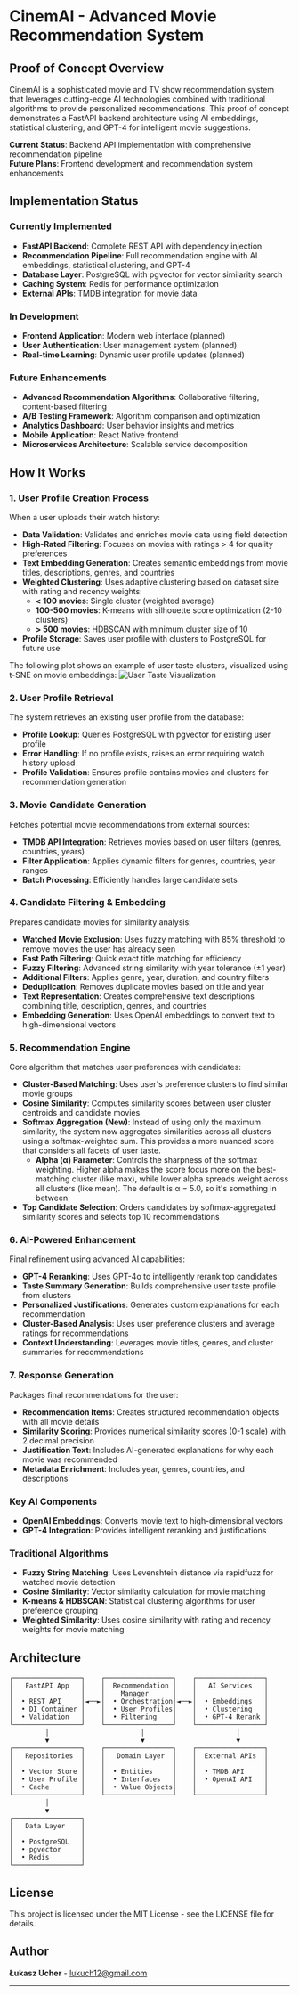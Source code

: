 # CinemAI - Advanced Movie Recommendation System

## Proof of Concept Overview

CinemAI is a sophisticated movie and TV show recommendation system that leverages cutting-edge AI technologies combined with traditional algorithms to provide personalized recommendations. This proof of concept demonstrates a FastAPI backend architecture using AI embeddings, statistical clustering, and GPT-4 for intelligent movie suggestions.

**Current Status**: Backend API implementation with comprehensive recommendation pipeline  
**Future Plans**: Frontend development and recommendation system enhancements

## Implementation Status

### **Currently Implemented**
- **FastAPI Backend**: Complete REST API with dependency injection
- **Recommendation Pipeline**: Full recommendation engine with AI embeddings, statistical clustering, and GPT-4
- **Database Layer**: PostgreSQL with pgvector for vector similarity search
- **Caching System**: Redis for performance optimization
- **External APIs**: TMDB integration for movie data

### **In Development**
- **Frontend Application**: Modern web interface (planned)
- **User Authentication**: User management system (planned)
- **Real-time Learning**: Dynamic user profile updates (planned)

### **Future Enhancements**
- **Advanced Recommendation Algorithms**: Collaborative filtering, content-based filtering
- **A/B Testing Framework**: Algorithm comparison and optimization
- **Analytics Dashboard**: User behavior insights and metrics
- **Mobile Application**: React Native frontend
- **Microservices Architecture**: Scalable service decomposition

## How It Works

### 1. User Profile Creation Process
When a user uploads their watch history:

- **Data Validation**: Validates and enriches movie data using field detection
- **High-Rated Filtering**: Focuses on movies with ratings > 4 for quality preferences
- **Text Embedding Generation**: Creates semantic embeddings from movie titles, descriptions, genres, and countries
- **Weighted Clustering**: Uses adaptive clustering based on dataset size with rating and recency weights:
  - **< 100 movies**: Single cluster (weighted average)
  - **100-500 movies**: K-means with silhouette score optimization (2-10 clusters)
  - **> 500 movies**: HDBSCAN with minimum cluster size of 10
- **Profile Storage**: Saves user profile with clusters to PostgreSQL for future use

The following plot shows an example of user taste clusters, visualized using t-SNE on movie embeddings:
![User Taste Visualization](user_profile.png)

### 2. User Profile Retrieval
The system retrieves an existing user profile from the database:

- **Profile Lookup**: Queries PostgreSQL with pgvector for existing user profile
- **Error Handling**: If no profile exists, raises an error requiring watch history upload
- **Profile Validation**: Ensures profile contains movies and clusters for recommendation generation

### 3. Movie Candidate Generation
Fetches potential movie recommendations from external sources:

- **TMDB API Integration**: Retrieves movies based on user filters (genres, countries, years)
- **Filter Application**: Applies dynamic filters for genres, countries, year ranges
- **Batch Processing**: Efficiently handles large candidate sets

### 4. Candidate Filtering & Embedding
Prepares candidate movies for similarity analysis:

- **Watched Movie Exclusion**: Uses fuzzy matching with 85% threshold to remove movies the user has already seen
- **Fast Path Filtering**: Quick exact title matching for efficiency
- **Fuzzy Filtering**: Advanced string similarity with year tolerance (±1 year)
- **Additional Filters**: Applies genre, year, duration, and country filters
- **Deduplication**: Removes duplicate movies based on title and year
- **Text Representation**: Creates comprehensive text descriptions combining title, description, genres, and countries
- **Embedding Generation**: Uses OpenAI embeddings to convert text to high-dimensional vectors

### 5. Recommendation Engine
Core algorithm that matches user preferences with candidates:

- **Cluster-Based Matching**: Uses user's preference clusters to find similar movie groups
- **Cosine Similarity**: Computes similarity scores between user cluster centroids and candidate movies
- **Softmax Aggregation (New)**: Instead of using only the maximum similarity, the system now aggregates similarities across all clusters using a softmax-weighted sum. This provides a more nuanced score that considers all facets of user taste.
    - **Alpha (α) Parameter**: Controls the sharpness of the softmax weighting. Higher alpha makes the score focus more on the best-matching cluster (like max), while lower alpha spreads weight across all clusters (like mean). The default is α = 5.0, so it's something in between.
- **Top Candidate Selection**: Orders candidates by softmax-aggregated similarity scores and selects top 10 recommendations

### 6. AI-Powered Enhancement
Final refinement using advanced AI capabilities:

- **GPT-4 Reranking**: Uses GPT-4o to intelligently rerank top candidates
- **Taste Summary Generation**: Builds comprehensive user taste profile from clusters
- **Personalized Justifications**: Generates custom explanations for each recommendation
- **Cluster-Based Analysis**: Uses user preference clusters and average ratings for recommendations
- **Context Understanding**: Leverages movie titles, genres, and cluster summaries for recommendations

### 7. Response Generation
Packages final recommendations for the user:

- **Recommendation Items**: Creates structured recommendation objects with all movie details
- **Similarity Scoring**: Provides numerical similarity scores (0-1 scale) with 2 decimal precision
- **Justification Text**: Includes AI-generated explanations for why each movie was recommended
- **Metadata Enrichment**: Includes year, genres, countries, and descriptions

### Key AI Components
- **OpenAI Embeddings**: Converts movie text to high-dimensional vectors
- **GPT-4 Integration**: Provides intelligent reranking and justifications

### Traditional Algorithms
- **Fuzzy String Matching**: Uses Levenshtein distance via rapidfuzz for watched movie detection
- **Cosine Similarity**: Vector similarity calculation for movie matching
- **K-means & HDBSCAN**: Statistical clustering algorithms for user preference grouping
- **Weighted Similarity**: Uses cosine similarity with rating and recency weights for movie matching


## Architecture

```
┌─────────────────┐    ┌─────────────────┐    ┌─────────────────┐
│   FastAPI App   │    │  Recommendation │    │   AI Services   │
│                 │    │    Manager      │    │                 │
│  • REST API     │◄──►│  • Orchestration│◄──►│  • Embeddings   │
│  • DI Container │    │  • User Profiles│    │  • Clustering   │
│  • Validation   │    │  • Filtering    │    │  • GPT-4 Rerank │
└─────────────────┘    └─────────────────┘    └─────────────────┘
         │                       │                       │
         ▼                       ▼                       ▼
┌─────────────────┐    ┌─────────────────┐    ┌─────────────────┐
│   Repositories  │    │   Domain Layer  │    │  External APIs  │
│                 │    │                 │    │                 │
│  • Vector Store │    │  • Entities     │    │  • TMDB API     │
│  • User Profile │    │  • Interfaces   │    │  • OpenAI API   │
│  • Cache        │    │  • Value Objects│    │                 │
└─────────────────┘    └─────────────────┘    └─────────────────┘
         │
         ▼
┌─────────────────┐
│   Data Layer    │
│                 │
│  • PostgreSQL   │
│  • pgvector     │
│  • Redis        │
└─────────────────┘
```

## License

This project is licensed under the MIT License - see the LICENSE file for details.

## Author

**Łukasz Ucher** - [lukuch12@gmail.com](mailto:lukuch12@gmail.com)

---